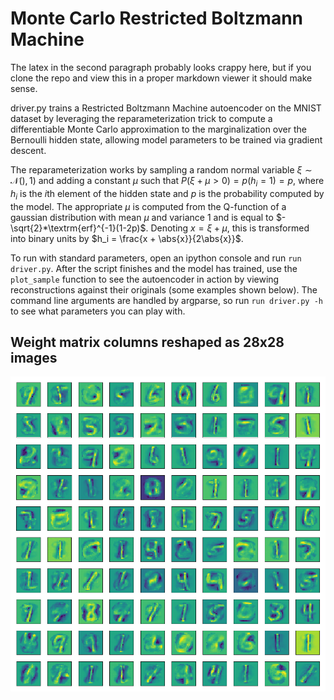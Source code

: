 # Monte Carlo Restricted Boltzmann Machine

The latex in the second paragraph probably looks crappy here, but if you clone the repo and view this in a proper markdown viewer it should make sense.

driver.py trains a Restricted Boltzmann Machine autoencoder on the MNIST dataset by leveraging the reparameterization trick to compute a differentiable Monte Carlo approximation to the marginalization over the Bernoulli hidden state, allowing model parameters to be trained via gradient descent.

The reparameterization works by sampling a random normal variable $\xi \sim \mathcal{N}(), 1)$ and adding a constant $\mu$ such that $P(\xi + \mu > 0) = p(h_i = 1) = p$, where $h_i$ is the $i$th element of the hidden state and $p$ is the probability computed by the model. The appropriate $\mu$ is computed from the Q-function of a gaussian distribution with mean $\mu$ and variance 1 and is equal to $-\sqrt{2}*\textrm{erf}^{-1}(1-2p)$.  Denoting $x = \xi + \mu$, this is transformed into binary units by $h_i = \frac{x + \abs{x}}{2\abs{x}}$.

To run with standard parameters, open an ipython console and run `run driver.py`. After the script finishes and the model has trained, use the `plot_sample` function to see the autoencoder in action by viewing reconstructions against their originals (some examples shown below). The command line arguments are handled by argparse, so run `run driver.py -h` to see what parameters you can play with.

## Weight matrix columns reshaped as 28x28 images
<img src='learned_weights.png'></img>